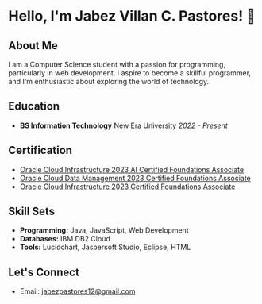 
<!--
**JabezPastores/JabezPastores** is a ✨ _special_ ✨ repository because its `README.md` (this file) appears on your GitHub profile.
--> 

# Hello, I'm Jabez Villan C. Pastores! 👋

## About Me

I am a Computer Science student with a passion for programming, particularly in web development. I aspire to become a skillful programmer, and I'm enthusiastic about exploring the world of technology.

## Education

- **BS Information Technology**
  New Era University
  *2022 - Present*

## Certification

- [Oracle Cloud Infrastructure 2023 AI Certified Foundations Associate]([Certification_Links/AI_Foundations_Associate_Certification.pdf](https://catalog-education.oracle.com/pls/certview/sharebadge?id=799B01EE638973845B36FE71D955CF01A32BDAAB82DBD54D0501465CEED8F33B))
- [Oracle Cloud Data Management 2023 Certified Foundations Associate]([Certification_Links/Data_Management_Foundations_Associate_Certification.pdf](https://catalog-education.oracle.com/pls/certview/sharebadge?id=FC89612E6E83F29C0471797FFA8D94A0B8CDE05D0D605B31490B992D1368803F))
- [Oracle Cloud Infrastructure 2023 Certified Foundations Associate]([Certification_Links/OCI_Foundations_Associate_Certification.pdf](https://catalog-education.oracle.com/pls/certview/sharebadge?id=403B95F350348634F3B8535358B2037670D63837D0C986621AEA997D414922FB))

## Skill Sets

- **Programming:** Java, JavaScript, Web Development
- **Databases:** IBM DB2 Cloud
- **Tools:** Lucidchart, Jaspersoft Studio, Eclipse, HTML

## Let's Connect

- Email: [jabezpastores12@gmail.com](mailto:jabezpastores12@gmail.com)
